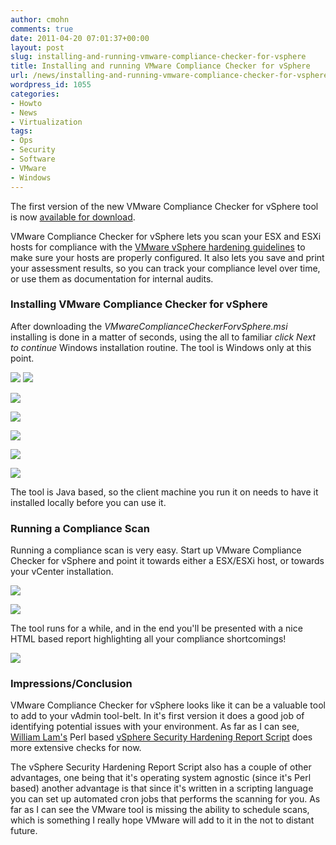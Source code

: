 ```yaml
---
author: cmohn
comments: true
date: 2011-04-20 07:01:37+00:00
layout: post
slug: installing-and-running-vmware-compliance-checker-for-vsphere
title: Installing and running VMware Compliance Checker for vSphere
url: /news/installing-and-running-vmware-compliance-checker-for-vsphere/
wordpress_id: 1055
categories:
- Howto
- News
- Virtualization
tags:
- Ops
- Security
- Software
- VMware
- Windows
---
```


The first version of the new VMware Compliance Checker for vSphere tool is now [available for download](https://www.vmware.com/tryvmware/?p=compliance-checker&lp=1). 

VMware Compliance Checker for vSphere lets you scan your ESX and ESXi hosts for compliance with the [VMware vSphere hardening guidelines](http://communities.vmware.com/docs/DOC-15413) to make sure your hosts are properly configured. It also lets you save and print your assessment results, so you can track your compliance level over time, or use them as documentation for internal audits.



### Installing VMware Compliance Checker for vSphere


After downloading the _VMwareComplianceCheckerForvSphere.msi_ installing is done in a matter of seconds, using the all to familiar _click Next to continue_ Windows installation routine. The tool is Windows only at this point.


[![](http://vninja.net/wordpress/wp-content/uploads/2011/04/Installing-and-running-VMware-Compliance-Checker-for-vSphere-1-300x234.png)](http://vninja.net/wordpress/wp-content/uploads/2011/04/Installing-and-running-VMware-Compliance-Checker-for-vSphere-1.png)
[![](http://vninja.net/wordpress/wp-content/uploads/2011/04/Installing-and-running-VMware-Compliance-Checker-for-vSphere-2-300x234.png)](http://vninja.net/wordpress/wp-content/uploads/2011/04/Installing-and-running-VMware-Compliance-Checker-for-vSphere-2.png)

[![](http://vninja.net/wordpress/wp-content/uploads/2011/04/Installing-and-running-VMware-Compliance-Checker-for-vSphere-3-300x234.png)](http://vninja.net/wordpress/wp-content/uploads/2011/04/Installing-and-running-VMware-Compliance-Checker-for-vSphere-3.png)

[![](http://vninja.net/wordpress/wp-content/uploads/2011/04/Installing-and-running-VMware-Compliance-Checker-for-vSphere-4-300x234.png)](http://vninja.net/wordpress/wp-content/uploads/2011/04/Installing-and-running-VMware-Compliance-Checker-for-vSphere-4.png)

[![](http://vninja.net/wordpress/wp-content/uploads/2011/04/Installing-and-running-VMware-Compliance-Checker-for-vSphere-5-300x234.png)](http://vninja.net/wordpress/wp-content/uploads/2011/04/Installing-and-running-VMware-Compliance-Checker-for-vSphere-5.png)

[![](http://vninja.net/wordpress/wp-content/uploads/2011/04/Installing-and-running-VMware-Compliance-Checker-for-vSphere-6-300x234.png)](http://vninja.net/wordpress/wp-content/uploads/2011/04/Installing-and-running-VMware-Compliance-Checker-for-vSphere-6.png)

[![](http://vninja.net/wordpress/wp-content/uploads/2011/04/Installing-and-running-VMware-Compliance-Checker-for-vSphere-7-300x234.png)](http://vninja.net/wordpress/wp-content/uploads/2011/04/Installing-and-running-VMware-Compliance-Checker-for-vSphere-7.png)

The tool is Java based, so the client machine you run it on needs to have it installed locally before you can use it.



### Running a Compliance Scan


Running a compliance scan is very easy. Start up VMware Compliance Checker for vSphere and point it towards either a ESX/ESXi host, or towards your vCenter installation.

[![](http://vninja.net/wordpress/wp-content/uploads/2011/04/Installing-and-running-VMware-Compliance-Checker-for-vSphere-91-300x173.png)](http://vninja.net/wordpress/wp-content/uploads/2011/04/Installing-and-running-VMware-Compliance-Checker-for-vSphere-91.png)

[![](http://vninja.net/wordpress/wp-content/uploads/2011/04/Installing-and-running-VMware-Compliance-Checker-for-vSphere-10-300x176.png)](http://vninja.net/wordpress/wp-content/uploads/2011/04/Installing-and-running-VMware-Compliance-Checker-for-vSphere-10.png)

The tool runs for a while, and in the end you'll be presented with a nice HTML based report highlighting all your compliance shortcomings!

[![](http://vninja.net/wordpress/wp-content/uploads/2011/04/Installing-and-running-VMware-Compliance-Checker-for-vSphere-11-300x209.png)](http://vninja.net/wordpress/wp-content/uploads/2011/04/Installing-and-running-VMware-Compliance-Checker-for-vSphere-11.png)



### Impressions/Conclusion


VMware Compliance Checker for vSphere looks like it can be a valuable tool to add to your vAdmin tool-belt. In it's first version it does a good job of identifying potential issues with your environment. As far as I can see, [William Lam's](http://twitter.com/#!/lamw) Perl based [vSphere Security Hardening Report Script](http://www.virtuallyghetto.com/2011/01/updated-vsphere-security-hardening.html) does more extensive checks for now.

The vSphere Security Hardening Report Script also has a couple of other advantages, one being that it's operating system agnostic (since it's Perl based) another advantage is that since it's written in a scripting language you can set up automated cron jobs that performs the scanning for you. As far as I can see the VMware tool is missing the ability to schedule scans, which is something I really hope VMware will add to it in the not to distant future.

